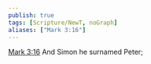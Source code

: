 ```yaml
---
publish: true
tags: [Scripture/NewT, noGraph]
aliases: ["Mark 3:16"]
---
```

[Mark 3:16](https://churchofjesuschrist.org/study/scriptures/nt/mark/3?lang=eng&id=p16#p16) And Simon he surnamed Peter;
